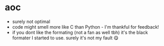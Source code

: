 # aoc
- surely not optimal
- code might smell more like C than Python - I'm thankful for feedback!
- if you dont like the formating (not a fan as well tbh) it's the black formater I started to use. surely it's not my fault 😋